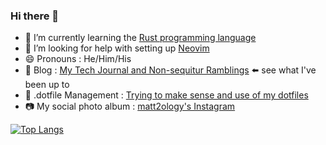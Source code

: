 ### Hi there 👋

<!--
**matt2ology/matt2ology** is a ✨ _special_ ✨ repository because its `README.md` (this file) appears on your GitHub profile.

Here are some ideas to get you started:

- 🔭 I’m currently working on ...
- 🌱 I’m currently learning ...
- 👯 I’m looking to collaborate on ...
- 🤔 I’m looking for help with ...
- 💬 Ask me about ...
- 📫 How to reach me: ...
- 😄 Pronouns: ...
- ⚡ Fun fact: ...
-->

- 🌱 I’m currently learning the [Rust programming language](https://www.rust-lang.org/)
- 🤔 I’m looking for help with setting up [Neovim](https://neovim.io/)
- 😄 Pronouns : He/Him/His
- 📝 Blog : [My Tech Journal and Non-sequitur Ramblings](matt2ology.github.io) ⬅️ see what I've been up to
- 🫥 .dotfile Management : [Trying to make sense and use of my dotfiles](https://github.com/matt2ology/dotfiles)
- 📷 My social photo album : [matt2ology's Instagram](https://www.instagram.com/matt2ology/?hl=en)

[![Top Langs](https://github-readme-stats.vercel.app/api/top-langs/?username=matt2ology&layout=compact)](https://github.com/anuraghazra/github-readme-stats)

